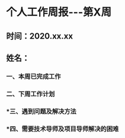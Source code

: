 # 个人工作周报---第X周

## 时间：2020.xx.xx

## 姓名：

### 一、本周已完成工作

### 二、下周工作计划

### *三、遇到问题及解决方法

### *四、需要技术导师及项目导师解决的困难

